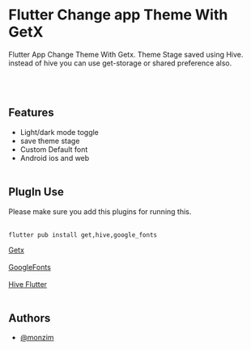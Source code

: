 # Flutter Change app Theme With GetX

Flutter App Change Theme With Getx. Theme Stage saved using Hive. instead of hive you can use get-storage or shared preference also.

</br>
</br>

## Features

- Light/dark mode toggle
- save theme stage
- Custom Default font
- Android ios and web
  </br>
  </br>

## PlugIn Use

Please make sure you add this plugins for running this.

</br>`flutter pub install get,hive,google_fonts`</br>

[Getx](https://pub.dev/packages/get)</br></br>
[GoogleFonts](https://pub.dev/packages/google_fonts)</br></br>
[Hive Flutter](https://pub.dev/packages/hive_flutter)</br></br>

## Authors

- [@monzim](https://www.github.com/monzim)
